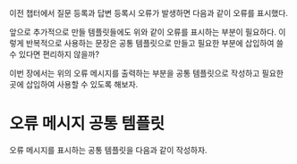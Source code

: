 이전 챕터에서 질문 등록과 답변 등록시 오류가 발생하면 다음과 같이 오류를 표시했다.



앞으로 추가적으로 만들 템플릿들에도 위와 같이 오류를 표시하는 부분이 필요하다. 이렇게 반복적으로 사용하는 문장은 공통 템플릿으로 만들고 필요한 부분에 삽입하여 쓸 수 있다면 편리하지 않을까?

이번 장에서는 위의 오류 메시지를 출력하는 부분을 공통 템플릿으로 작성하고 필요한 곳에 삽입하여 사용할 수 있도록 해보자.

# 오류 메시지 공통 템플릿

오류 메시지를 표시하는 공통 템플릿을 다음과 같이 작성하자.

